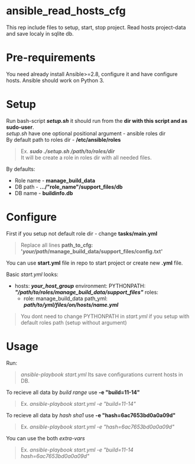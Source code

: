 # ansible_read_hosts_cfg
This rep include files to setup, start, stop project. Read hosts project-data and save localy in sqlite db.

# Pre-requirements
You need already install Ansible>=2.8, configure it and have configure hosts. Ansible should work on Python 3.

# Setup
Run bash-script ***setup.sh*** it should run from the **dir with this script and as sudo-user**.  
*setup.sh* have one optional positional argument - ansible roles dir  
By default path to roles dir - **/etc/ansible/roles**  
> Ex. ***sudo ./setup.sh /path/to/roles/dir***  
It will be create a role in roles dir with all needed files.  

By defaults:  
- Role name - **manage_build_data**
- DB path - **.../"role_name"/support_files/db**
- DB name - **buildinfo.db**

# Configure
First if you setup not default role dir - change **tasks/main.yml**  
> Replace all lines **path_to_cfg: '_your/path_/manage_build_data/support_files/config.txt'**

You can use **start.yml** file in repo to start project or create new **.yml** file.  

Basic *start.yml* looks:
- hosts: ***your_host_group***
  environment:
    PYTHONPATH: ***"/path/to/roles/manage_build_data/support_files"***
  roles:
    - role: manage_build_data
      path_yml: ***path/to/yml/files/on/hosts/name.yml***

> You dont need to change PYTHONPATH in *start.yml* if you setup with default roles path (setup without argument)

# Usage
Run:
> *ansible-playbook start.yml*
Its save configurations current hosts in DB.  

To recieve all data by *build range* use **-e "build=11-14"**  
> Ex. *ansible-playbook start.yml -e "build=11-14"*

To recieve all data by *hash sha1* use **-e "hash=6ac7653bd0a0a09d"**  
> Ex. *ansible-playbook start.yml -e "hash=6ac7653bd0a0a09d"*

You can use the both *extra-vars*  
> Ex. *ansible-playbook start.yml -e "build=11-14 hash=6ac7653bd0a0a09d"*
